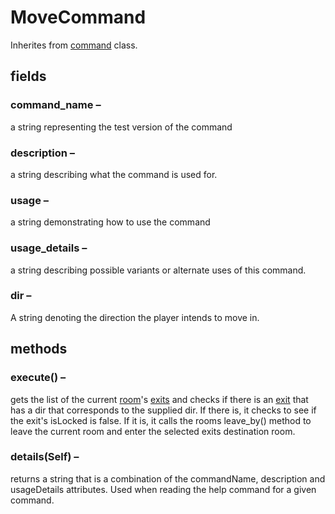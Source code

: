 # MoveCommand

Inherites from [command](https://github.com/TorroesPrime/RoomOneOhOne/blob/main/design/CLS_comand.md) class.

## fields

### command_name –

a string representing the test version of the command

### description –

a string describing what the command is used for.

### usage –

a string demonstrating how to use the command

### usage_details –

a string describing possible variants or alternate uses of
this command.

### dir –

A string denoting the direction the player intends to move
in.

## methods

### execute() –

gets the list of the current [room](https://github.com/TorroesPrime/RoomOneOhOne/blob/main/design/CLS_room.md)'s [exits](https://github.com/TorroesPrime/RoomOneOhOne/blob/main/design/CLS_exit.md) and checks if there is an [exit](https://github.com/TorroesPrime/RoomOneOhOne/blob/main/design/CLS_exit.md) that has a dir that corresponds to the supplied dir. If there is, it checks to see if the exit's isLocked is false. If it is, it calls the rooms leave_by() method to leave the
current room and enter the selected exits destination room.

### details(Self) –

returns a string that is a combination of the commandName, description and usageDetails attributes. Used when reading the help command for a given command.
